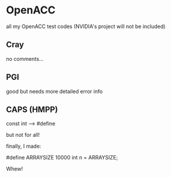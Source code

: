 OpenACC
=======

all my OpenACC test codes (NVIDIA's project will not be included)

## Cray

no comments...

## PGI

good but needs more detailed error info

## CAPS (HMPP)

const int --> #define

but not for all!

finally, I made:

\#define ARRAYSIZE 10000
int n = ARRAYSIZE;

Whew!
